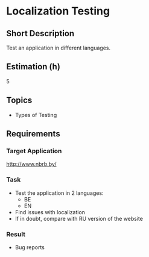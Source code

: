 # Localization Testing

## Short Description

Test an application in different languages.

## Estimation (h)

5

## Topics

* Types of Testing

## Requirements

### Target Application

<http://www.nbrb.by/>

### Task

* Test the application in 2 languages:
  * BE
  * EN
* Find issues with localization
* If in doubt, compare with RU version of the website

### Result

* Bug reports
